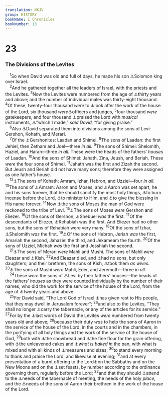 ```yaml
---
translation: NKJV
group: HISTORY
bookName: I Chronicles 
bookNumber: 13
---
```


<div class="title"><h1>23</h1><h3>The Divisions of the Levites</h3></div>
<span class="verse 1su_23_1"> <sup>1</sup>So when David was old and full of days, he made his son <a data-toggle="tooltip" data-placement="bottom" title="1 Kin. 1:33–40; 1 Chr. 28:4, 5">⚓</a>Solomon king over Israel.<br/></span>
<span class="verse 1su_23_2"> <sup>2</sup>And he gathered together all the leaders of Israel, with the priests and the Levites. </span>
<span class="verse 1su_23_3"><sup>3</sup>Now the Levites were numbered from the age of <a data-toggle="tooltip" data-placement="bottom" title="Num. 4:1–3">⚓</a>thirty years and above; and the number of individual males was thirty-eight thousand. </span>
<span class="verse 1su_23_4"><sup>4</sup>Of these, twenty-four thousand <i>were</i> to <a data-toggle="tooltip" data-placement="bottom" title="2 Chr. 2:2, 18; Ezra 3:8, 9">⚓</a>look after the work of the house of the Lord, six thousand <i>were</i><a data-toggle="tooltip" data-placement="bottom" title="Deut. 16:18–20">⚓</a>officers and judges, </span>
<span class="verse 1su_23_5"><sup>5</sup>four thousand <i>were</i> gatekeepers, and four thousand <a data-toggle="tooltip" data-placement="bottom" title="1 Chr. 15:16">⚓</a>praised the Lord with <i>musical</i> instruments, <a data-toggle="tooltip" data-placement="bottom" title="2 Chr. 29:25–27">⚓</a>“which I made,” <i>said</i> <i>David,</i> “for giving praise.”<br/></span>
<span class="verse 1su_23_6"> <sup>6</sup>Also <a data-toggle="tooltip" data-placement="bottom" title="Ex. 6:16; Num. 26:57; 2 Chr. 8:14">⚓</a>David separated them into divisions among the sons of Levi: Gershon, Kohath, and Merari.<br/></span>
<span class="verse 1su_23_7"> <sup>7</sup>Of the <a data-toggle="tooltip" data-placement="bottom" title="1 Chr. 26:21">⚓</a>Gershonites: Laadan and Shimei. </span>
<span class="verse 1su_23_8"><sup>8</sup>The sons of Laadan: the first Jehiel, then Zetham and Joel—three <i>in</i> <i>all.</i></span>
<span class="verse 1su_23_9"><sup>9</sup>The sons of Shimei: Shelomith, Haziel, and Haran—three <i>in</i> <i>all.</i> These were the heads of the fathers’ <i>houses</i> of Laadan. </span>
<span class="verse 1su_23_10"><sup>10</sup>And the sons of Shimei: Jahath, Zina, Jeush, and Beriah. These <i>were</i> the four sons of Shimei. </span>
<span class="verse 1su_23_11"><sup>11</sup>Jahath was the first and Zizah the second. But Jeush and Beriah did not have many sons; therefore they were assigned as one father’s house.<br/></span>
<span class="verse 1su_23_12"> <sup>12</sup><a data-toggle="tooltip" data-placement="bottom" title="Ex. 6:18">⚓</a>The sons of Kohath: Amram, Izhar, Hebron, and Uzziel—four <i>in</i> <i>all.</i></span>
<span class="verse 1su_23_13"><sup>13</sup>The sons of <a data-toggle="tooltip" data-placement="bottom" title="Ex. 6:20">⚓</a>Amram: Aaron and Moses; and <a data-toggle="tooltip" data-placement="bottom" title="Ex. 28:1; Heb. 5:4">⚓</a>Aaron was set apart, he and his sons forever, that he should sanctify the most holy things, <a data-toggle="tooltip" data-placement="bottom" title="Ex. 30:7; 1 Sam. 2:28">⚓</a>to burn incense before the Lord, <a data-toggle="tooltip" data-placement="bottom" title="(Deut. 21:5)">⚓</a>to minister to Him, and <a data-toggle="tooltip" data-placement="bottom" title="Num. 6:23">⚓</a>to give the blessing in His name forever. </span>
<span class="verse 1su_23_14"><sup>14</sup>Now <a data-toggle="tooltip" data-placement="bottom" title="1 Chr. 26:20–24">⚓</a>the sons of Moses the man of God were reckoned to the tribe of Levi. </span>
<span class="verse 1su_23_15"><sup>15</sup><a data-toggle="tooltip" data-placement="bottom" title="Ex. 18:3, 4">⚓</a>The sons of Moses <i>were</i> Gershon and Eliezer. </span>
<span class="verse 1su_23_16"><sup>16</sup>Of the sons of Gershon, <a data-toggle="tooltip" data-placement="bottom" title="1 Chr. 26:24">⚓</a>Shebuel <i>was</i> the first. </span>
<span class="verse 1su_23_17"><sup>17</sup>Of the descendants of Eliezer, <a data-toggle="tooltip" data-placement="bottom" title="1 Chr. 26:25">⚓</a>Rehabiah was the first. And Eliezer had no other sons, but the sons of Rehabiah were very many. </span>
<span class="verse 1su_23_18"><sup>18</sup>Of the sons of Izhar, <a data-toggle="tooltip" data-placement="bottom" title="1 Chr. 24:22">⚓</a>Shelomith <i>was</i> the first. </span>
<span class="verse 1su_23_19"><sup>19</sup><a data-toggle="tooltip" data-placement="bottom" title="1 Chr. 24:23">⚓</a>Of the sons of Hebron, Jeriah <i>was</i> the first, Amariah the second, Jahaziel the third, and Jekameam the fourth. </span>
<span class="verse 1su_23_20"><sup>20</sup>Of the sons of Uzziel, Michah <i>was</i> the first and Jesshiah the second.<br/></span>
<span class="verse 1su_23_21"> <sup>21</sup><a data-toggle="tooltip" data-placement="bottom" title="1 Chr. 24:26">⚓</a>The sons of Merari <i>were</i> Mahli and Mushi. The sons of Mahli <i>were</i> Eleazar and <a data-toggle="tooltip" data-placement="bottom" title="1 Chr. 24:29">⚓</a>Kish. </span>
<span class="verse 1su_23_22"><sup>22</sup>And Eleazar died, and <a data-toggle="tooltip" data-placement="bottom" title="1 Chr. 24:28">⚓</a>had no sons, but only daughters; and their brethren, the sons of Kish, <a data-toggle="tooltip" data-placement="bottom" title="Num. 36:6">⚓</a>took them <i>as</i> <i>wives.</i></span>
<span class="verse 1su_23_23"><sup>23</sup><a data-toggle="tooltip" data-placement="bottom" title="1 Chr. 24:30">⚓</a>The sons of Mushi <i>were</i> Mahli, Eder, and Jeremoth—three <i>in</i> <i>all.</i><br/></span>
<span class="verse 1su_23_24"> <sup>24</sup>These <i>were</i> the sons of <a data-toggle="tooltip" data-placement="bottom" title="Num. 10:17, 21">⚓</a>Levi by their fathers’ houses—the heads of the fathers’ <i>houses</i> as they were counted individually by the number of their names, who did the work for the service of the house of the Lord, from the age of <a data-toggle="tooltip" data-placement="bottom" title="Num. 1:3; Ezra 3:8">⚓</a>twenty years and above.<br/></span>
<span class="verse 1su_23_25"> <sup>25</sup>For David said, “The Lord God of Israel <a data-toggle="tooltip" data-placement="bottom" title="1 Chr. 22:18">⚓</a>has given rest to His people, that they may dwell in Jerusalem forever”; </span>
<span class="verse 1su_23_26"><sup>26</sup>and also to the Levites, “They shall no longer <a data-toggle="tooltip" data-placement="bottom" title="Num. 4:5, 15; 7:9; Deut. 10:8">⚓</a>carry the tabernacle, or any of the articles for its service.” </span>
<span class="verse 1su_23_27"><sup>27</sup>For by the <a data-toggle="tooltip" data-placement="bottom" title="2 Sam. 23:1">⚓</a>last words of David the Levites <i>were</i> numbered from twenty years old and above; </span>
<span class="verse 1su_23_28"><sup>28</sup>because their duty <i>was</i> to help the sons of Aaron in the service of the house of the Lord, in the courts and in the chambers, in the purifying of all holy things and the work of the service of the house of God, </span>
<span class="verse 1su_23_29"><sup>29</sup>both with <a data-toggle="tooltip" data-placement="bottom" title="Ex. 25:30">⚓</a>the showbread and <a data-toggle="tooltip" data-placement="bottom" title="Lev. 6:20">⚓</a>the fine flour for the grain offering, with <a data-toggle="tooltip" data-placement="bottom" title="Lev. 2:1, 4">⚓</a>the unleavened cakes and <a data-toggle="tooltip" data-placement="bottom" title="Lev. 2:5, 7">⚓</a><i>what</i> <i>is</i> <i>baked</i> <i>in</i> the pan, with what is mixed and with all kinds of <a data-toggle="tooltip" data-placement="bottom" title="Lev. 19:35">⚓</a>measures and sizes; </span>
<span class="verse 1su_23_30"><sup>30</sup>to stand every morning to thank and praise the Lord, and likewise at evening; </span>
<span class="verse 1su_23_31"><sup>31</sup>and at every presentation of a burnt offering to the Lord<a data-toggle="tooltip" data-placement="bottom" title="Num. 10:10">⚓</a>on the Sabbaths and on the New Moons and on the <a data-toggle="tooltip" data-placement="bottom" title="Lev. 23:2–4">⚓</a>set feasts, by number according to the ordinance governing them, regularly before the Lord; </span>
<span class="verse 1su_23_32"><sup>32</sup>and that they should <a data-toggle="tooltip" data-placement="bottom" title="2 Chr. 13:10, 11">⚓</a>attend to the <a data-toggle="tooltip" data-placement="bottom" title="(Num. 1:53); 1 Chr. 9:27">⚓</a>needs of the tabernacle of meeting, the needs of the holy <i>place,</i> and the <a data-toggle="tooltip" data-placement="bottom" title="Num. 3:6–9, 38">⚓</a>needs of the sons of Aaron their brethren in the work of the house of the Lord.<br/></span>
